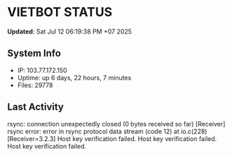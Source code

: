 # VIETBOT STATUS
**Updated**: Sat Jul 12 06:19:38 PM +07 2025

## System Info
- IP: 103.77.172.150
- Uptime: up 6 days, 22 hours, 7 minutes
- Files: 29778

## Last Activity
rsync: connection unexpectedly closed (0 bytes received so far) [Receiver]
rsync error: error in rsync protocol data stream (code 12) at io.c(228) [Receiver=3.2.3]
Host key verification failed.
Host key verification failed.
Host key verification failed.
